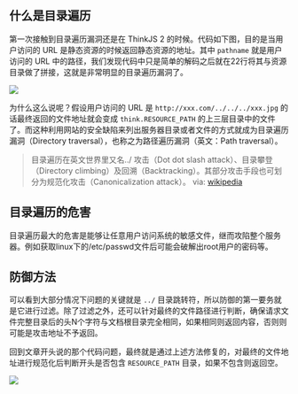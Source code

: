 ## 什么是目录遍历

第一次接触到目录遍历漏洞还是在 ThinkJS 2 的时候。代码如下图，目的是当用户访问的 URL 是静态资源的时候返回静态资源的地址。其中 `pathname` 就是用户访问的 URL 中的路径，我们发现代码中只是简单的解码之后就在22行将其与资源目录做了拼接，这就是非常明显的目录遍历漏洞了。

[![](https://p3.ssl.qhimg.com/t011ff89b140ff4ff4b.png)](https://github.com/thinkjs/thinkjs/blob/df482e75b46146104d1a21ca3e72b63f17342828/src/middleware/check_resource.js#L17-L22)

为什么这么说呢？假设用户访问的 URL 是 `http://xxx.com/../../../xxx.jpg` 的话最终返回的文件地址就会变成 `think.RESOURCE_PATH` 的上三层目录中的文件了。而这种利用网站的安全缺陷来列出服务器目录或者文件的方式就成为目录遍历漏洞（Directory traversal），也称之为路径遍历漏洞（英文：Path traversal）。

> 目录遍历在英文世界里又名../ 攻击（Dot dot slash attack）、目录攀登（Directory climbing）及回溯（Backtracking）。其部分攻击手段也可划分为规范化攻击（Canonicalization attack）。
> via: [wikipedia][1]

## 目录遍历的危害

目录遍历最大的危害是能够让任意用户访问系统的敏感文件，继而攻陷整个服务器。例如获取linux下的/etc/passwd文件后可能会破解出root用户的密码等。

## 防御方法

可以看到大部分情况下问题的关键就是 `../` 目录跳转符，所以防御的第一要务就是它进行过滤。除了过滤之外，还可以针对最终的文件路径进行判断，确保请求文件完整目录后的头N个字符与文档根目录完全相同，如果相同则返回内容，否则则可能是攻击地址不予返回。

回到文章开头说的那个代码问题，最终就是通过上述方法修复的，对最终的文件地址进行规范化后判断开头是否包含 `RESOURCE_PATH` 目录，如果不包含则返回空。

[![](https://p4.ssl.qhimg.com/t01a0ff5db7d09548d7.png)](https://github.com/thinkjs/thinkjs/blob/e7b6ef46cc657eb265fa53aa66a6aa408da02ec6/src/middleware/check_resource.js#L28-L31)

  [1]: https://zh.wikipedia.org/wiki/%E7%9B%AE%E5%BD%95%E9%81%8D%E5%8E%86
